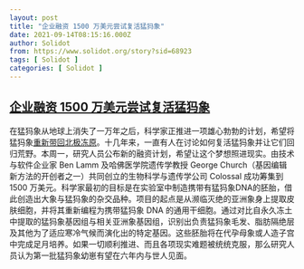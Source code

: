 ```yaml
---
layout: post
title: "企业融资 1500 万美元尝试复活猛犸象"
date: 2021-09-14T08:15:16.000Z
author: Solidot
from: https://www.solidot.org/story?sid=68923
tags: [ Solidot ]
categories: [ Solidot ]
---
```

<!--1631607316000-->
[企业融资 1500 万美元尝试复活猛犸象](https://www.solidot.org/story?sid=68923)
------

<div>
在猛犸象从地球上消失了一万年之后，科学家正推进一项雄心勃勃的计划，希望将猛犸象<a href="https://www.theguardian.com/science/2021/sep/13/firm-bring-back-woolly-mammoth-from-extinction">重新带回北极冻原</a>。十几年来，一直有人在讨论如何复活猛犸象并让它们回归荒野。本周一，研究人员公布新的融资计划，希望让这个梦想照进现实。由技术与软件企业家 Ben Lamm 及哈佛医学院遗传学教授 George Church（基因编辑新方法的开创者之一）共同创立的生物科学与遗传学公司 Colossal 成功筹集到 1500 万美元。科学家最初的目标是在实验室中制造携带有猛犸象DNA的胚胎，借此创造出大象与猛犸象的杂交品种。项目的起点是从濒临灭绝的亚洲象身上提取皮肤细胞，并将其重新编程为携带猛犸象 DNA 的通用干细胞。通过对比自永久冻土中提取的猛犸象基因组与相关亚洲象基因组，识别出负责猛犸象毛发、脂肪隔绝层及其他为了适应寒冷气候而演化出的特定基因。这些胚胎将在代孕母象或人造子宫中完成足月培养。如果一切顺利推进、而且各项现实难题被统统克服，那么研究人员认为第一批猛犸象幼崽有望在六年内与世人见面。
</div>
